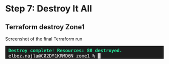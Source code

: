 # Step 7: Destroy It All

## Terraform destroy Zone1 

Screenshot of the final Terraform run 

![Terraform destroy](img/step7-1.png)
